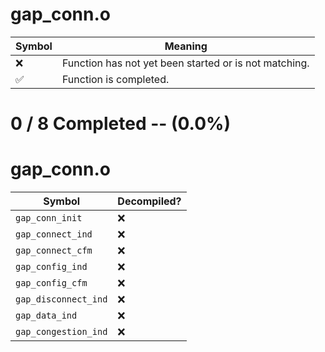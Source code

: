 # gap_conn.o
| Symbol | Meaning 
| ------------- | ------------- 
| :x: | Function has not yet been started or is not matching. 
| :white_check_mark: | Function is completed. 


# 0 / 8 Completed -- (0.0%)
# gap_conn.o
| Symbol | Decompiled? |
| ------------- | ------------- |
| `gap_conn_init` | :x: |
| `gap_connect_ind` | :x: |
| `gap_connect_cfm` | :x: |
| `gap_config_ind` | :x: |
| `gap_config_cfm` | :x: |
| `gap_disconnect_ind` | :x: |
| `gap_data_ind` | :x: |
| `gap_congestion_ind` | :x: |
